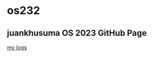 # os232
## juankhusuma OS 2023 GitHub Page
[my logs](https://juankhusuma.github.io/os232/TXT/mylog.txt)
